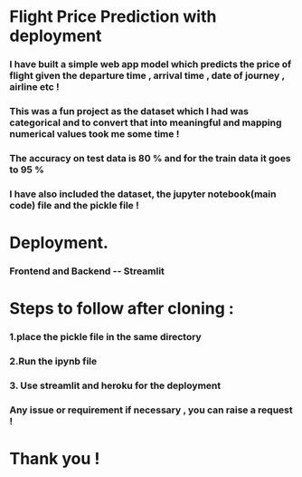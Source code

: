 # Flight Price Prediction with deployment

### I have built a simple web app model which predicts the price of flight given the departure time , arrival time , date of journey , airline etc !

### This was a fun project as the dataset which I had was categorical and to convert that into meaningful and mapping numerical values took me some time !
### The accuracy on test data is 80 % and for the train data it goes to 95 %
### I have also included the dataset, the jupyter notebook(main code) file and the pickle file !


# Deployment.
### Frontend and Backend -- Streamlit

# Steps to follow after cloning :

### 1.place the pickle file in the same directory
### 2.Run the ipynb file
### 3. Use streamlit and heroku for the deployment

### Any issue or requirement if necessary , you can raise a request !

# Thank you !
